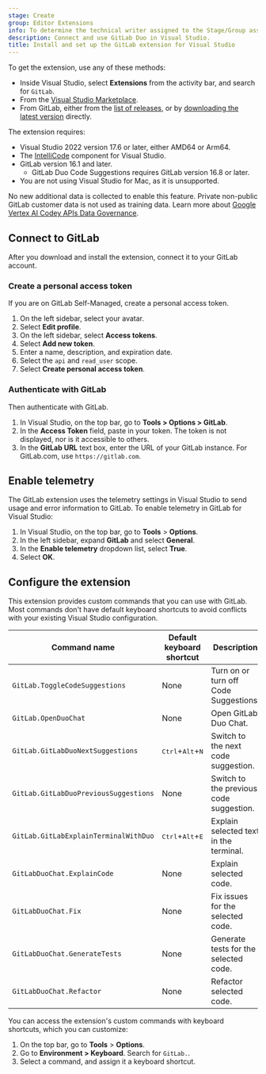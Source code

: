 ```yaml
---
stage: Create
group: Editor Extensions
info: To determine the technical writer assigned to the Stage/Group associated with this page, see https://handbook.gitlab.com/handbook/product/ux/technical-writing/#assignments
description: Connect and use GitLab Duo in Visual Studio.
title: Install and set up the GitLab extension for Visual Studio
---
```


To get the extension, use any of these methods:

- Inside Visual Studio, select **Extensions** from the activity bar, and search for `GitLab`.
- From the [Visual Studio Marketplace](https://marketplace.visualstudio.com/items?itemName=GitLab.GitLabExtensionForVisualStudio).
- From GitLab, either from the
  [list of releases](https://gitlab.com/gitlab-org/editor-extensions/gitlab-visual-studio-extension/-/releases), or by
  [downloading the latest version](https://gitlab.com/gitlab-org/editor-extensions/gitlab-visual-studio-extension/-/releases/permalink/latest/downloads/GitLab.Extension.vsix)
  directly.

The extension requires:

- Visual Studio 2022 version 17.6 or later, either AMD64 or Arm64.
- The [IntelliCode](https://visualstudio.microsoft.com/services/intellicode/) component for Visual Studio.
- GitLab version 16.1 and later.
  - GitLab Duo Code Suggestions requires GitLab version 16.8 or later.
- You are not using Visual Studio for Mac, as it is unsupported.

No new additional data is collected to enable this feature. Private non-public GitLab customer data is not used as training data.
Learn more about [Google Vertex AI Codey APIs Data Governance](https://cloud.google.com/vertex-ai/generative-ai/docs/data-governance).

## Connect to GitLab

After you download and install the extension, connect it to your GitLab account.

### Create a personal access token

If you are on GitLab Self-Managed, create a personal access token.

1. On the left sidebar, select your avatar.
1. Select **Edit profile**.
1. On the left sidebar, select **Access tokens**.
1. Select **Add new token**.
1. Enter a name, description, and expiration date.
1. Select the `api` and `read_user` scope.
1. Select **Create personal access token**.

### Authenticate with GitLab

Then authenticate with GitLab.

1. In Visual Studio, on the top bar, go to **Tools > Options > GitLab**.
1. In the **Access Token** field, paste in your token. The token is not displayed, nor is it accessible to others.
1. In the **GitLab URL** text box, enter the URL of your GitLab instance. For GitLab.com, use `https://gitlab.com`.

## Enable telemetry

The GitLab extension uses the telemetry settings in Visual Studio to send usage and error
information to GitLab. To enable telemetry in GitLab for Visual Studio:

1. In Visual Studio, on the top bar, go to **Tools** > **Options**.
1. In the left sidebar, expand **GitLab** and select **General**.
1. In the **Enable telemetry** dropdown list, select **True**.
1. Select **OK**.

## Configure the extension

This extension provides custom commands that you can use with GitLab. Most commands don't have
default keyboard shortcuts to avoid conflicts with your existing Visual Studio configuration.

| Command name                          | Default keyboard shortcut                   | Description |
|---------------------------------------|---------------------------------------------|-------------|
| `GitLab.ToggleCodeSuggestions`        | None                                        | Turn on or turn off Code Suggestions. |
| `GitLab.OpenDuoChat`                  | None                                        | Open GitLab Duo Chat.  |
| `GitLab.GitLabDuoNextSuggestions`     | <kbd>Ctrl</kbd>+<kbd>Alt</kbd>+<kbd>N</kbd> | Switch to the next code suggestion. |
| `GitLab.GitLabDuoPreviousSuggestions` | None                                        | Switch to the previous code suggestion. |
| `GitLab.GitLabExplainTerminalWithDuo` | <kbd>Ctrl</kbd>+<kbd>Alt</kbd>+<kbd>E</kbd> | Explain selected text in the terminal. |
| `GitLabDuoChat.ExplainCode`           | None                                        | Explain selected code. |
| `GitLabDuoChat.Fix`                   | None                                        | Fix issues for the selected code. |
| `GitLabDuoChat.GenerateTests`         | None                                        | Generate tests for the selected code. |
| `GitLabDuoChat.Refactor`              | None                                        | Refactor selected code. |

You can access the extension's custom commands with keyboard shortcuts, which you can customize:

1. On the top bar, go to **Tools** > **Options**.
1. Go to **Environment > Keyboard**. Search for `GitLab.`.
1. Select a command, and assign it a keyboard shortcut.
